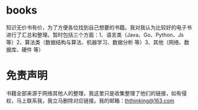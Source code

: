 # books

知识无价书有价，为了方便各位找到自己想要的书籍。我对我认为比较好的电子书进行了汇总和整理。暂时包括三个方面：1、语言类（Java、Go、Python、Js 等）2、算法类（数据结构与算法、机器学习、数据分析 等）3、其他（网络、数据库、硬件 等）

# 免责声明
书籍全部来源于网络其他人的整理，我这里只是收集整理了他们的链接，如有侵权，马上联系我，我立马删除对应链接。我的邮箱：ththinking@163.com
